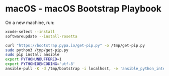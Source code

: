 macOS - macOS Bootstrap Playbook
================================

On a new machine, run:

```bash
xcode-select --install
softwareupdate --install-rosetta

curl "https://bootstrap.pypa.io/get-pip.py" -o /tmp/get-pip.py
sudo python3 /tmp/get-pip.py
sudo pip install ansible
export PYTHONUNBUFFERED=1
export PYTHONIOENCODING='utf-8'
ansible-pull -K -d /tmp/bootstrap -i localhost, -e 'ansible_python_interpreter=/usr/bin/python3' -U https://github.com/jalaziz/macos.git
```

